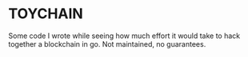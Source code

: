 # TOYCHAIN

Some code I wrote while seeing how much effort it would take to hack together a blockchain in go.
Not maintained, no guarantees.

